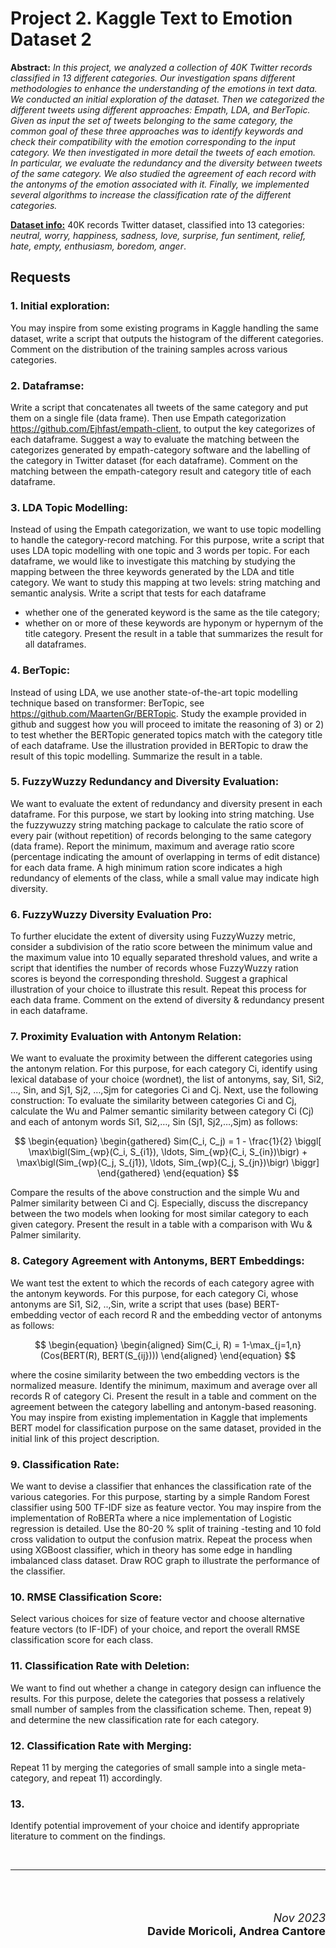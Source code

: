 # Project 2. Kaggle Text to Emotion Dataset 2 

**Abstract:** *In this project, we analyzed a collection of 40K Twitter records classified in 13 different categories. Our investigation
spans different methodologies to enhance the understanding of the emotions in text data. We conducted an initial exploration of the dataset. Then we categorized the different tweets using different approaches: Empath, LDA, and BerTopic. Given as input the set of tweets belonging to the same category, the common goal of these three approaches was to identify keywords and check their compatibility with the emotion corresponding to the input category. We then investigated in more detail the tweets of each emotion. In particular, we evaluate the redundancy and the diversity between tweets of the same category. We also studied the agreement of each record with the antonyms of the emotion associated with it. Finally, we implemented several algorithms to increase the classification rate of the different categories.*


[**Dataset info:**](https://www.kaggle.com/datasets/pashupatigupta/emotion-detection-from-text/data?select=tweet_emotions.csv) 40K records Twitter dataset, classified into 13 categories: *neutral, worry, happiness, sadness, love, surprise, fun sentiment, relief, hate, empty, enthusiasm, boredom, anger*.

## Requests

### 1. Initial exploration: 
You may inspire from some existing programs in Kaggle handling the same dataset, write a script that outputs the histogram of the different categories. Comment on the distribution of the training samples across various categories.
### 2. Dataframse:
Write a script that concatenates all tweets of the same category and put them on a single file (data frame). Then use Empath categorization https://github.com/Ejhfast/empath-client, to output the key categorizes of each dataframe. Suggest a way to evaluate the matching between the categorizes generated by empath-category software and the labelling of the category in Twitter dataset (for each dataframe). Comment on the matching between the empath-category result and category title of each dataframe. 
### 3. LDA Topic Modelling:
Instead of using the Empath categorization, we want to use topic modelling to handle the category-record matching. For this purpose, write a script that uses LDA topic modelling with one topic and 3 words per topic. For each dataframe, we would like to investigate this matching by studying the mapping between the three keywords generated by the LDA and title category. We want to study this mapping at two levels: string matching and semantic analysis. Write a script that tests for each dataframe
- whether one of the generated keyword is the same as the tile category;  
-  whether on or more of these keywords are hyponym or hypernym of the title category. Present the result in a table that summarizes the result for all dataframes.   
### 4. BerTopic:
Instead of using LDA, we use another state-of-the-art topic modelling technique based on transformer: BerTopic, see https://github.com/MaartenGr/BERTopic. Study the example provided in github and suggest how you will proceed to imitate the reasoning of 3) or 2) to test whether the BERTopic generated topics match with the category title of each dataframe. Use the illustration provided in BERTopic to draw the result of this topic modelling. Summarize the result in a table.  
### 5. FuzzyWuzzy Redundancy and Diversity Evaluation:
We want to evaluate the extent of redundancy and diversity present in each dataframe. For this purpose, we start by looking into string matching. Use the fuzzywuzzy string matching package to calculate the ratio score of every pair (without repetition) of records belonging to the same category (data frame). Report the minimum, maximum and average ratio score (percentage indicating the amount of overlapping in terms of edit distance) for each data frame. A high minimum ration score indicates a high redundancy of elements of the class, while a small value may indicate high diversity.
### 6. FuzzyWuzzy Diversity Evaluation Pro:
To further elucidate the extent of diversity using FuzzyWuzzy metric, consider a subdivision of the ratio score between the minimum value and the maximum value into 10 equally separated threshold values, and write a script that identifies the number of records whose FuzzyWuzzy ration scores is beyond the corresponding threshold. Suggest a graphical illustration of your choice to illustrate this result. Repeat this process for each data frame. Comment on the extend of diversity & redundancy present in each dataframe.   
### 7. Proximity Evaluation with Antonym Relation:
We want to evaluate the proximity between the different categories using the antonym relation. For this purpose, for each category Ci, identify using lexical database of your choice (wordnet), the list of antonyms, say, Si1, Si2, …, Sin, and Sj1, Sj2, …,Sjm for categories Ci and Cj. Next, use the following construction: To evaluate the similarity between categories Ci and Cj, calculate the Wu and Palmer semantic similarity between category Ci (Cj) and each of antonym words Si1, Si2,…, Sin (Sj1, Sj2,…,Sjm) as follows:

$$
\begin{equation}
\begin{gathered}
Sim(C_i, C_j) = 1 - \frac{1}{2} \biggl[ \max\bigl(Sim_{wp}(C_i, S_{i1}), \ldots, Sim_{wp}(C_i, S_{in})\bigr) + \max\bigl(Sim_{wp}(C_j, S_{j1}), \ldots, Sim_{wp}(C_j, S_{jn})\bigr) \biggr]
\end{gathered}
\end{equation}
$$

Compare the results of the above construction and the simple Wu and Palmer similarity between Ci and Cj. Especially, discuss the discrepancy between the two models when looking for most similar category to each given category. Present the result in a table with a comparison with Wu & Palmer similarity.
### 8. Category Agreement with Antonyms, BERT Embeddings:
We want test the extent to which the records of each category agree with the antonym keywords. For this purpose, for each category Ci, whose antonyms are Si1, Si2, ..,Sin,  write a script that uses (base) BERT-embedding vector of each record R and the embedding vector of antonyms as follows: 

$$
\begin{equation}
\begin{aligned}
Sim(C_i, R) = 1-\max_{j=1,n}(Cos(BERT(R), BERT(S_{ij})))
\end{aligned}
\end{equation}
$$

where the cosine similarity between the two embedding vectors is the normalized measure. Identify the minimum, maximum and average  over all records R of category Ci. Present the result in a table and comment on the agreement between the category labelling and antonym-based reasoning. You may inspire from existing implementation in Kaggle that implements BERT model for classification purpose on the same dataset, provided in the initial link of this project description.
### 9. Classification Rate:
We want to devise a classifier that enhances the classification rate of the various categories. For this purpose, starting by a simple Random Forest classifier using 500 TF-IDF size as feature vector. You may inspire from the implementation of RoBERTa where a nice implementation of Logistic regression is detailed. Use the 80-20 % split of training -testing and 10 fold cross validation to output the confusion matrix.  Repeat the process when using XGBoost classifier, which in theory has some edge in handling imbalanced class dataset. Draw ROC graph to illustrate the performance of the classifier. 
### 10. RMSE Classification Score:
Select various choices for size of feature vector and choose alternative feature vectors (to IF-IDF) of your choice, and report the overall RMSE classification score for each class. 
### 11. Classification Rate with Deletion:
We want to find out whether a change in category design can influence the results. For this purpose, delete the categories that possess a relatively small number of samples from the classification scheme. Then, repeat 9) and determine the new classification rate for each category. 
### 12. Classification Rate with Merging:
Repeat 11 by merging the categories of small sample into a single meta-category, and repeat 11) accordingly. 
### 13. 
Identify potential improvement of your choice and identify appropriate literature to comment on the findings.

<br>
<hr>
<br><br>

<div style="text-align: right; font-size: 18px">

*Nov 2023*<br>
**Davide Moricoli, Andrea Cantore**
</div>
